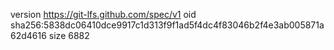 version https://git-lfs.github.com/spec/v1
oid sha256:5838dc06410dce9917c1d313f9f1ad5f4dc4f83046b2f4e3ab005871a62d4616
size 6882
